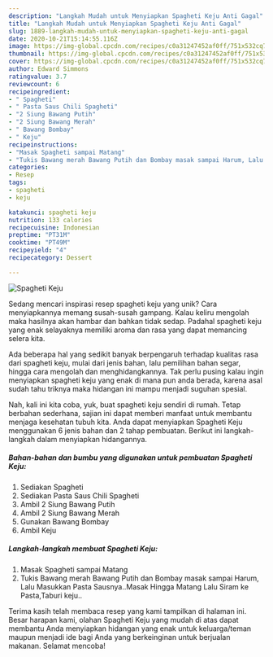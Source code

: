 ```yaml
---
description: "Langkah Mudah untuk Menyiapkan Spagheti Keju Anti Gagal"
title: "Langkah Mudah untuk Menyiapkan Spagheti Keju Anti Gagal"
slug: 1889-langkah-mudah-untuk-menyiapkan-spagheti-keju-anti-gagal
date: 2020-10-21T15:14:55.116Z
image: https://img-global.cpcdn.com/recipes/c0a31247452af0ff/751x532cq70/spagheti-keju-foto-resep-utama.jpg
thumbnail: https://img-global.cpcdn.com/recipes/c0a31247452af0ff/751x532cq70/spagheti-keju-foto-resep-utama.jpg
cover: https://img-global.cpcdn.com/recipes/c0a31247452af0ff/751x532cq70/spagheti-keju-foto-resep-utama.jpg
author: Edward Simmons
ratingvalue: 3.7
reviewcount: 6
recipeingredient:
- " Spagheti"
- " Pasta Saus Chili Spagheti"
- "2 Siung Bawang Putih"
- "2 Siung Bawang Merah"
- " Bawang Bombay"
- " Keju"
recipeinstructions:
- "Masak Spagheti sampai Matang"
- "Tukis Bawang merah Bawang Putih dan Bombay masak sampai Harum, Lalu Masukkan Pasta Sausnya..Masak Hingga Matang Lalu Siram ke Pasta,Taburi keju.."
categories:
- Resep
tags:
- spagheti
- keju

katakunci: spagheti keju 
nutrition: 133 calories
recipecuisine: Indonesian
preptime: "PT31M"
cooktime: "PT49M"
recipeyield: "4"
recipecategory: Dessert

---
```



![Spagheti Keju](https://img-global.cpcdn.com/recipes/c0a31247452af0ff/751x532cq70/spagheti-keju-foto-resep-utama.jpg)

Sedang mencari inspirasi resep spagheti keju yang unik? Cara menyiapkannya memang susah-susah gampang. Kalau keliru mengolah maka hasilnya akan hambar dan bahkan tidak sedap. Padahal spagheti keju yang enak selayaknya memiliki aroma dan rasa yang dapat memancing selera kita.

Ada beberapa hal yang sedikit banyak berpengaruh terhadap kualitas rasa dari spagheti keju, mulai dari jenis bahan, lalu pemilihan bahan segar, hingga cara mengolah dan menghidangkannya. Tak perlu pusing kalau ingin menyiapkan spagheti keju yang enak di mana pun anda berada, karena asal sudah tahu triknya maka hidangan ini mampu menjadi suguhan spesial.




Nah, kali ini kita coba, yuk, buat spagheti keju sendiri di rumah. Tetap berbahan sederhana, sajian ini dapat memberi manfaat untuk membantu menjaga kesehatan tubuh kita. Anda dapat menyiapkan Spagheti Keju menggunakan 6 jenis bahan dan 2 tahap pembuatan. Berikut ini langkah-langkah dalam menyiapkan hidangannya.

<!--inarticleads1-->

##### Bahan-bahan dan bumbu yang digunakan untuk pembuatan Spagheti Keju:

1. Sediakan  Spagheti
1. Sediakan  Pasta Saus Chili Spagheti
1. Ambil 2 Siung Bawang Putih
1. Ambil 2 Siung Bawang Merah
1. Gunakan  Bawang Bombay
1. Ambil  Keju




<!--inarticleads2-->

##### Langkah-langkah membuat Spagheti Keju:

1. Masak Spagheti sampai Matang
1. Tukis Bawang merah Bawang Putih dan Bombay masak sampai Harum, Lalu Masukkan Pasta Sausnya..Masak Hingga Matang Lalu Siram ke Pasta,Taburi keju..




Terima kasih telah membaca resep yang kami tampilkan di halaman ini. Besar harapan kami, olahan Spagheti Keju yang mudah di atas dapat membantu Anda menyiapkan hidangan yang enak untuk keluarga/teman maupun menjadi ide bagi Anda yang berkeinginan untuk berjualan makanan. Selamat mencoba!
